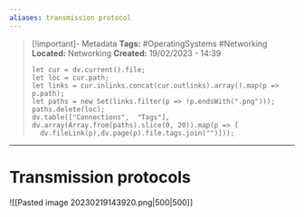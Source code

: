 ```yaml
---
aliases: transmission protocol 
---
```

> [!important]- Metadata
> **Tags:** #OperatingSystems #Networking 
> **Located:** Networking
> **Created:** 19/02/2023 - 14:39
> ```dataviewjs
>let cur = dv.current().file;
>let loc = cur.path;
>let links = cur.inlinks.concat(cur.outlinks).array().map(p => p.path);
>let paths = new Set(links.filter(p => !p.endsWith(".png")));
>paths.delete(loc);
>dv.table(["Connections",  "Tags"], dv.array(Array.from(paths).slice(0, 20)).map(p => [
>   dv.fileLink(p),dv.page(p).file.tags.join("")]));
> ```

___
# Transmission protocols
![[Pasted image 20230219143920.png|500|500]]